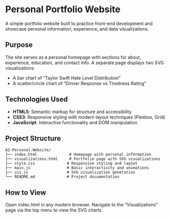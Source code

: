 # Personal Portfolio Website

A simple portfolio website built to practice front-end development and showcase personal information, experience, and data visualizations.

## Purpose

The site serves as a personal homepage with sections for about, experience, education, and contact info. A separate page displays two SVG visualizations:
- A bar chart of “Taylor Swift Hate Level Distribution”
- A scatter/circle chart of “Dinner Response vs Tiredness Rating”

## Technologies Used

- **HTML5**: Semantic markup for structure and accessibility
- **CSS3**: Responsive styling with modern layout techniques (Flexbox, Grid)
- **JavaScript**: Interactive functionality and DOM manipulation

## Project Structure

```
A2-Personal-Website/
├── index.html              # Homepage with personal information
├── visualizations.html     # Portfolio page with SVG visualizations
├── style.css              # Responsive styling and layout
├── main.js                # Basic interactivity and animations
├── vis.js                 # SVG visualization generation
└── README.md              # Project documentation
```

## How to View

Open index.html in any modern browser. Navigate to the “Visualizations” page via the top menu to view the SVG charts.